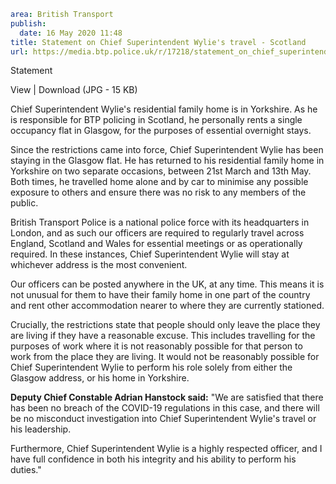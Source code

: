 ```yaml
area: British Transport
publish:
  date: 16 May 2020 11:48
title: Statement on Chief Superintendent Wylie's travel - Scotland
url: https://media.btp.police.uk/r/17218/statement_on_chief_superintendent_wylie_s_travel_
```

Statement

View | Download (JPG - 15 KB)

Chief Superintendent Wylie's residential family home is in Yorkshire. As he is responsible for BTP policing in Scotland, he personally rents a single occupancy flat in Glasgow, for the purposes of essential overnight stays.

Since the restrictions came into force, Chief Superintendent Wylie has been staying in the Glasgow flat. He has returned to his residential family home in Yorkshire on two separate occasions, between 21st March and 13th May. Both times, he travelled home alone and by car to minimise any possible exposure to others and ensure there was no risk to any members of the public.

British Transport Police is a national police force with its headquarters in London, and as such our officers are required to regularly travel across England, Scotland and Wales for essential meetings or as operationally required. In these instances, Chief Superintendent Wylie will stay at whichever address is the most convenient.

Our officers can be posted anywhere in the UK, at any time. This means it is not unusual for them to have their family home in one part of the country and rent other accommodation nearer to where they are currently stationed.

Crucially, the restrictions state that people should only leave the place they are living if they have a reasonable excuse. This includes travelling for the purposes of work where it is not reasonably possible for that person to work from the place they are living. It would not be reasonably possible for Chief Superintendent Wylie to perform his role solely from either the Glasgow address, or his home in Yorkshire.

**Deputy Chief Constable Adrian Hanstock said:** "We are satisfied that there has been no breach of the COVID-19 regulations in this case, and there will be no misconduct investigation into Chief Superintendent Wylie's travel or his leadership.

 Furthermore, Chief Superintendent Wylie is a highly respected officer, and I have full confidence in both his integrity and his ability to perform his duties."
